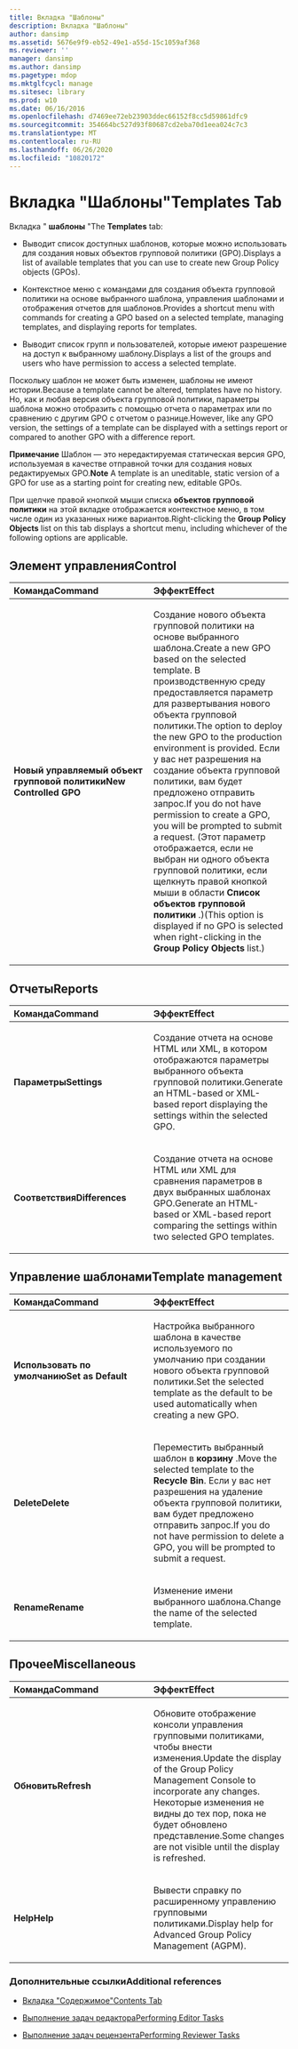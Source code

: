 ```yaml
---
title: Вкладка "Шаблоны"
description: Вкладка "Шаблоны"
author: dansimp
ms.assetid: 5676e9f9-eb52-49e1-a55d-15c1059af368
ms.reviewer: ''
manager: dansimp
ms.author: dansimp
ms.pagetype: mdop
ms.mktglfcycl: manage
ms.sitesec: library
ms.prod: w10
ms.date: 06/16/2016
ms.openlocfilehash: d7469ee72eb23903ddec66152f8cc5d59861dfc9
ms.sourcegitcommit: 354664bc527d93f80687cd2eba70d1eea024c7c3
ms.translationtype: MT
ms.contentlocale: ru-RU
ms.lasthandoff: 06/26/2020
ms.locfileid: "10820172"
---
```

# <span data-ttu-id="1441e-103">Вкладка "Шаблоны"</span><span class="sxs-lookup"><span data-stu-id="1441e-103">Templates Tab</span></span>


<span data-ttu-id="1441e-104">Вкладка " **шаблоны** "</span><span class="sxs-lookup"><span data-stu-id="1441e-104">The **Templates** tab:</span></span>

-   <span data-ttu-id="1441e-105">Выводит список доступных шаблонов, которые можно использовать для создания новых объектов групповой политики (GPO).</span><span class="sxs-lookup"><span data-stu-id="1441e-105">Displays a list of available templates that you can use to create new Group Policy objects (GPOs).</span></span>

-   <span data-ttu-id="1441e-106">Контекстное меню с командами для создания объекта групповой политики на основе выбранного шаблона, управления шаблонами и отображения отчетов для шаблонов.</span><span class="sxs-lookup"><span data-stu-id="1441e-106">Provides a shortcut menu with commands for creating a GPO based on a selected template, managing templates, and displaying reports for templates.</span></span>

-   <span data-ttu-id="1441e-107">Выводит список групп и пользователей, которые имеют разрешение на доступ к выбранному шаблону.</span><span class="sxs-lookup"><span data-stu-id="1441e-107">Displays a list of the groups and users who have permission to access a selected template.</span></span>

<span data-ttu-id="1441e-108">Поскольку шаблон не может быть изменен, шаблоны не имеют истории.</span><span class="sxs-lookup"><span data-stu-id="1441e-108">Because a template cannot be altered, templates have no history.</span></span> <span data-ttu-id="1441e-109">Но, как и любая версия объекта групповой политики, параметры шаблона можно отобразить с помощью отчета о параметрах или по сравнению с другим GPO с отчетом о разнице.</span><span class="sxs-lookup"><span data-stu-id="1441e-109">However, like any GPO version, the settings of a template can be displayed with a settings report or compared to another GPO with a difference report.</span></span>

<span data-ttu-id="1441e-110">**Примечание**  Шаблон — это нередактируемая статическая версия GPO, используемая в качестве отправной точки для создания новых редактируемых GPO.</span><span class="sxs-lookup"><span data-stu-id="1441e-110">**Note** A template is an uneditable, static version of a GPO for use as a starting point for creating new, editable GPOs.</span></span>

 

<span data-ttu-id="1441e-111">При щелчке правой кнопкой мыши списка **объектов групповой политики** на этой вкладке отображается контекстное меню, в том числе один из указанных ниже вариантов.</span><span class="sxs-lookup"><span data-stu-id="1441e-111">Right-clicking the **Group Policy Objects** list on this tab displays a shortcut menu, including whichever of the following options are applicable.</span></span>

## <span data-ttu-id="1441e-112">Элемент управления</span><span class="sxs-lookup"><span data-stu-id="1441e-112">Control</span></span>


<table>
<colgroup>
<col width="50%" />
<col width="50%" />
</colgroup>
<thead>
<tr class="header">
<th align="left"><span data-ttu-id="1441e-113">Команда</span><span class="sxs-lookup"><span data-stu-id="1441e-113">Command</span></span></th>
<th align="left"><span data-ttu-id="1441e-114">Эффект</span><span class="sxs-lookup"><span data-stu-id="1441e-114">Effect</span></span></th>
</tr>
</thead>
<tbody>
<tr class="odd">
<td align="left"><p><strong><span data-ttu-id="1441e-115">Новый управляемый объект групповой политики</span><span class="sxs-lookup"><span data-stu-id="1441e-115">New Controlled GPO</span></span></strong></p></td>
<td align="left"><p><span data-ttu-id="1441e-116">Создание нового объекта групповой политики на основе выбранного шаблона.</span><span class="sxs-lookup"><span data-stu-id="1441e-116">Create a new GPO based on the selected template.</span></span> <span data-ttu-id="1441e-117">В производственную среду предоставляется параметр для развертывания нового объекта групповой политики.</span><span class="sxs-lookup"><span data-stu-id="1441e-117">The option to deploy the new GPO to the production environment is provided.</span></span> <span data-ttu-id="1441e-118">Если у вас нет разрешения на создание объекта групповой политики, вам будет предложено отправить запрос.</span><span class="sxs-lookup"><span data-stu-id="1441e-118">If you do not have permission to create a GPO, you will be prompted to submit a request.</span></span> <span data-ttu-id="1441e-119">(Этот параметр отображается, если не выбран ни одного объекта групповой политики, если щелкнуть правой кнопкой мыши в области <strong> Список объектов групповой политики </strong> .)</span><span class="sxs-lookup"><span data-stu-id="1441e-119">(This option is displayed if no GPO is selected when right-clicking in the <strong>Group Policy Objects</strong> list.)</span></span></p></td>
</tr>
</tbody>
</table>

 

## <span data-ttu-id="1441e-120">Отчеты</span><span class="sxs-lookup"><span data-stu-id="1441e-120">Reports</span></span>


<table>
<colgroup>
<col width="50%" />
<col width="50%" />
</colgroup>
<thead>
<tr class="header">
<th align="left"><span data-ttu-id="1441e-121">Команда</span><span class="sxs-lookup"><span data-stu-id="1441e-121">Command</span></span></th>
<th align="left"><span data-ttu-id="1441e-122">Эффект</span><span class="sxs-lookup"><span data-stu-id="1441e-122">Effect</span></span></th>
</tr>
</thead>
<tbody>
<tr class="odd">
<td align="left"><p><strong><span data-ttu-id="1441e-123">Параметры</span><span class="sxs-lookup"><span data-stu-id="1441e-123">Settings</span></span></strong></p></td>
<td align="left"><p><span data-ttu-id="1441e-124">Создание отчета на основе HTML или XML, в котором отображаются параметры выбранного объекта групповой политики.</span><span class="sxs-lookup"><span data-stu-id="1441e-124">Generate an HTML-based or XML-based report displaying the settings within the selected GPO.</span></span></p></td>
</tr>
<tr class="even">
<td align="left"><p><strong><span data-ttu-id="1441e-125">Соответствия</span><span class="sxs-lookup"><span data-stu-id="1441e-125">Differences</span></span></strong></p></td>
<td align="left"><p><span data-ttu-id="1441e-126">Создание отчета на основе HTML или XML для сравнения параметров в двух выбранных шаблонах GPO.</span><span class="sxs-lookup"><span data-stu-id="1441e-126">Generate an HTML-based or XML-based report comparing the settings within two selected GPO templates.</span></span></p></td>
</tr>
</tbody>
</table>

 

## <span data-ttu-id="1441e-127">Управление шаблонами</span><span class="sxs-lookup"><span data-stu-id="1441e-127">Template management</span></span>


<table>
<colgroup>
<col width="50%" />
<col width="50%" />
</colgroup>
<thead>
<tr class="header">
<th align="left"><span data-ttu-id="1441e-128">Команда</span><span class="sxs-lookup"><span data-stu-id="1441e-128">Command</span></span></th>
<th align="left"><span data-ttu-id="1441e-129">Эффект</span><span class="sxs-lookup"><span data-stu-id="1441e-129">Effect</span></span></th>
</tr>
</thead>
<tbody>
<tr class="odd">
<td align="left"><p><strong><span data-ttu-id="1441e-130">Использовать по умолчанию</span><span class="sxs-lookup"><span data-stu-id="1441e-130">Set as Default</span></span></strong></p></td>
<td align="left"><p><span data-ttu-id="1441e-131">Настройка выбранного шаблона в качестве используемого по умолчанию при создании нового объекта групповой политики.</span><span class="sxs-lookup"><span data-stu-id="1441e-131">Set the selected template as the default to be used automatically when creating a new GPO.</span></span></p></td>
</tr>
<tr class="even">
<td align="left"><p><strong><span data-ttu-id="1441e-132">Delete</span><span class="sxs-lookup"><span data-stu-id="1441e-132">Delete</span></span></strong></p></td>
<td align="left"><p><span data-ttu-id="1441e-133">Переместить выбранный шаблон в <strong> корзину </strong> .</span><span class="sxs-lookup"><span data-stu-id="1441e-133">Move the selected template to the <strong>Recycle Bin</strong>.</span></span> <span data-ttu-id="1441e-134">Если у вас нет разрешения на удаление объекта групповой политики, вам будет предложено отправить запрос.</span><span class="sxs-lookup"><span data-stu-id="1441e-134">If you do not have permission to delete a GPO, you will be prompted to submit a request.</span></span></p></td>
</tr>
<tr class="odd">
<td align="left"><p><strong><span data-ttu-id="1441e-135">Rename</span><span class="sxs-lookup"><span data-stu-id="1441e-135">Rename</span></span></strong></p></td>
<td align="left"><p><span data-ttu-id="1441e-136">Изменение имени выбранного шаблона.</span><span class="sxs-lookup"><span data-stu-id="1441e-136">Change the name of the selected template.</span></span></p></td>
</tr>
</tbody>
</table>

 

## <span data-ttu-id="1441e-137">Прочее</span><span class="sxs-lookup"><span data-stu-id="1441e-137">Miscellaneous</span></span>


<table>
<colgroup>
<col width="50%" />
<col width="50%" />
</colgroup>
<thead>
<tr class="header">
<th align="left"><span data-ttu-id="1441e-138">Команда</span><span class="sxs-lookup"><span data-stu-id="1441e-138">Command</span></span></th>
<th align="left"><span data-ttu-id="1441e-139">Эффект</span><span class="sxs-lookup"><span data-stu-id="1441e-139">Effect</span></span></th>
</tr>
</thead>
<tbody>
<tr class="odd">
<td align="left"><p><strong><span data-ttu-id="1441e-140">Обновить</span><span class="sxs-lookup"><span data-stu-id="1441e-140">Refresh</span></span></strong></p></td>
<td align="left"><p><span data-ttu-id="1441e-141">Обновите отображение консоли управления групповыми политиками, чтобы внести изменения.</span><span class="sxs-lookup"><span data-stu-id="1441e-141">Update the display of the Group Policy Management Console to incorporate any changes.</span></span> <span data-ttu-id="1441e-142">Некоторые изменения не видны до тех пор, пока не будет обновлено представление.</span><span class="sxs-lookup"><span data-stu-id="1441e-142">Some changes are not visible until the display is refreshed.</span></span></p></td>
</tr>
<tr class="even">
<td align="left"><p><strong><span data-ttu-id="1441e-143">Help</span><span class="sxs-lookup"><span data-stu-id="1441e-143">Help</span></span></strong></p></td>
<td align="left"><p><span data-ttu-id="1441e-144">Вывести справку по расширенному управлению групповыми политиками.</span><span class="sxs-lookup"><span data-stu-id="1441e-144">Display help for Advanced Group Policy Management (AGPM).</span></span></p></td>
</tr>
</tbody>
</table>

 

### <span data-ttu-id="1441e-145">Дополнительные ссылки</span><span class="sxs-lookup"><span data-stu-id="1441e-145">Additional references</span></span>

-   [<span data-ttu-id="1441e-146">Вкладка "Содержимое"</span><span class="sxs-lookup"><span data-stu-id="1441e-146">Contents Tab</span></span>](contents-tab.md)

-   [<span data-ttu-id="1441e-147">Выполнение задач редактора</span><span class="sxs-lookup"><span data-stu-id="1441e-147">Performing Editor Tasks</span></span>](performing-editor-tasks.md)

-   [<span data-ttu-id="1441e-148">Выполнение задач рецензента</span><span class="sxs-lookup"><span data-stu-id="1441e-148">Performing Reviewer Tasks</span></span>](performing-reviewer-tasks.md)

 

 





